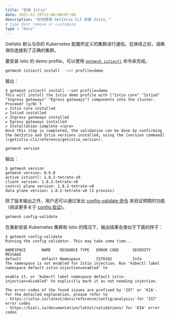 ```yaml
---
title: "安装 Istio"
date: 2021-01-25T13:00:00+07:00
description: "如何使用 GetIstio CLI 安装 Istio。"
# type dont remove or customize
type : "docs"
---
```

GetIstio 默认与你的 Kubernetes 配置所定义的集群进行通信。在继续之前，请确保你连接到了正确的集群。

要安装 Istio 的 demo profile，可以使用 [`getmesh istioctl`](/getistio-cli/reference/getistio_istioctl) 命令来完成。

```sh
getmesh istioctl install --set profile=demo
```

输出：

```text
$ getmesh istioctl install --set profile=demo
This will install the Istio demo profile with ["Istio core" "Istiod" "Ingress gateways" "Egress gateways"] components into the cluster. Proceed? (y/N) Y
✔ Istio core installed
✔ Istiod installed
✔ Ingress gateways installed
✔ Egress gateways installed
✔ Installation complete </pre>
Once this step is completed, the validation can be done by confirming the GetIstio and Istio versions installed, using the [version command](/getistio-cli/reference/getistio_version):
```

```sh
getmesh version
```

输出：

```text
$ getmesh version
getmesh version: 0.6.0
active istioctl: 1.8.2-tetrate-v0
client version: 1.8.2-tetrate-v0
control plane version: 1.8.2-tetrate-v0
data plane version: 1.8.2-tetrate-v0 (2 proxies)
```

除了版本输出之外，用户还可以通过发出 [config-validate 命令](/getistio-cli/reference/getistio_config-validate) 来验证预期的功能（阅读更多关于 [config 验证](/config-validation))。

```sh
getmesh config-validate
```

在重新安装 Kubernetes 集群和 Istio 的情况下，输出结果会类似于下面的样子：

```text
$ getmesh config-validate
Running the config validator. This may take some time...

NAMESPACE       NAME    RESOURCE TYPE   ERROR CODE      SEVERITY        MESSAGE
default         default Namespace       IST0102         Info            The namespace is not enabled for Istio injection. Run 'kubectl label namespace default istio-injection=enabled' to
                                                                        enable it, or 'kubectl label namespace default istio-injection=disabled' to explicitly mark it as not needing injection.

The error codes of the found issues are prefixed by 'IST' or 'KIA'. For the detailed explanation, please refer to
- https://istio.io/latest/docs/reference/config/analysis/ for 'IST' error codes
- https://kiali.io/documentation/latest/validations/ for 'KIA' error codes
```
